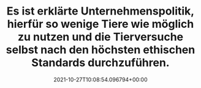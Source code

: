 ---
date: '2021-10-27T10:08:54.096794+00:00'
found_at: '2014-12-03'
found_url: http://www.pg.com/de_DE/downloads/standpunkte/positionspapiere/Forschung_Arzneimittel.pdf
title: 'Es ist erklärte Unternehmenspolitik, hierfür so wenige Tiere wie möglich zu
  nutzen und die Tierversuche selbst nach den höchsten ethischen Standards durchzuführen. '
---